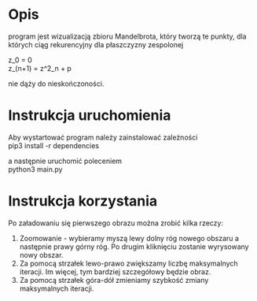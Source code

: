 # Opis
program jest wizualizacją zbioru Mandelbrota, który tworzą te
punkty, dla których ciąg rekurencyjny dla płaszczyzny zespolonej 
  
z_0 = 0  
z_(n+1) = z^2_n + p  
  
nie dąży do nieskończoności.

# Instrukcja uruchomienia
Aby wystartować program należy zainstalować zależności  
pip3 install -r dependencies  
  
a następnie uruchomić poleceniem  
python3  main.py

# Instrukcja korzystania
Po załadowaniu się pierwszego obrazu można zrobić kilka rzeczy:  
1. Zoomowanie - wybieramy myszą lewy dolny róg nowego obszaru a następnie prawy górny róg.
Po drugim kliknięciu zostanie wyrysowany nowy obszar.
2. Za pomocą strzałek lewo-prawo zwiększamy liczbę maksymalnych iteracji. Im więcej, tym bardziej szczegółowy będzie obraz.
3. Za pomocą strzałek góra-dół zmieniamy szybkość zmiany maksymalnych iteracji.